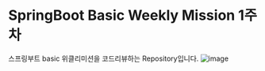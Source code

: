 # SpringBoot Basic Weekly Mission 1주차 
스프링부트 basic 위클리미션을 코드리뷰하는 Repository입니다.
![image](https://github.com/prgrms-be-devcourse/springboot-basic/assets/108210958/b1e2f624-8a29-43f1-af0f-0e7d8fae1f0f)
